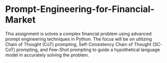 # Prompt-Engineering-for-Financial-Market
This assignment is solves a complex financial problem using advanced prompt engineering techniques in Python. The focus will be on utilizing Chain of Thought (CoT) prompting, Self-Consistency Chain of Thought (SC-CoT) prompting, and Few-Shot prompting to guide a hypothetical language model in accurately solving the problem.
